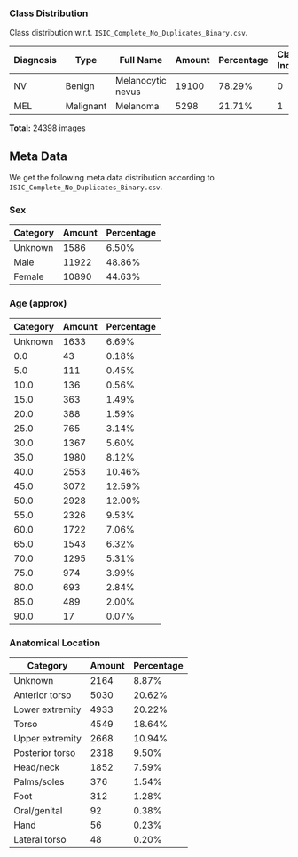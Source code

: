 
### Class Distribution

Class distribution w.r.t. `ISIC_Complete_No_Duplicates_Binary.csv`.

| Diagnosis | Type      | Full Name                          | Amount | Percentage | Class Index |
|-----------|-----------|------------------------------------|--------|------------|-------------|
| NV | Benign | Melanocytic nevus | 19100 | 78.29% | 0 |
| MEL | Malignant | Melanoma | 5298 | 21.71% | 1 |

**Total:** 24398 images

## Meta Data

We get the following meta data distribution according to `ISIC_Complete_No_Duplicates_Binary.csv`.

### Sex 

| Category | Amount | Percentage |
|----------|--------|------------|
| Unknown  | 1586 | 6.50% |
| Male | 11922 | 48.86% |
| Female | 10890 | 44.63% |

### Age (approx)

| Category | Amount | Percentage |
|----------|--------|------------|
| Unknown  | 1633 | 6.69% |
| 0.0 | 43 | 0.18% |
| 5.0 | 111 | 0.45% |
| 10.0 | 136 | 0.56% |
| 15.0 | 363 | 1.49% |
| 20.0 | 388 | 1.59% |
| 25.0 | 765 | 3.14% |
| 30.0 | 1367 | 5.60% |
| 35.0 | 1980 | 8.12% |
| 40.0 | 2553 | 10.46% |
| 45.0 | 3072 | 12.59% |
| 50.0 | 2928 | 12.00% |
| 55.0 | 2326 | 9.53% |
| 60.0 | 1722 | 7.06% |
| 65.0 | 1543 | 6.32% |
| 70.0 | 1295 | 5.31% |
| 75.0 | 974 | 3.99% |
| 80.0 | 693 | 2.84% |
| 85.0 | 489 | 2.00% |
| 90.0 | 17 | 0.07% |

### Anatomical Location

| Category        | Amount | Percentage |
|-----------------|--------|------------|
| Unknown  | 2164 | 8.87% |
| Anterior torso | 5030 | 20.62% |
| Lower extremity | 4933 | 20.22% |
| Torso | 4549 | 18.64% |
| Upper extremity | 2668 | 10.94% |
| Posterior torso | 2318 | 9.50% |
| Head/neck | 1852 | 7.59% |
| Palms/soles | 376 | 1.54% |
| Foot | 312 | 1.28% |
| Oral/genital | 92 | 0.38% |
| Hand | 56 | 0.23% |
| Lateral torso | 48 | 0.20% |
